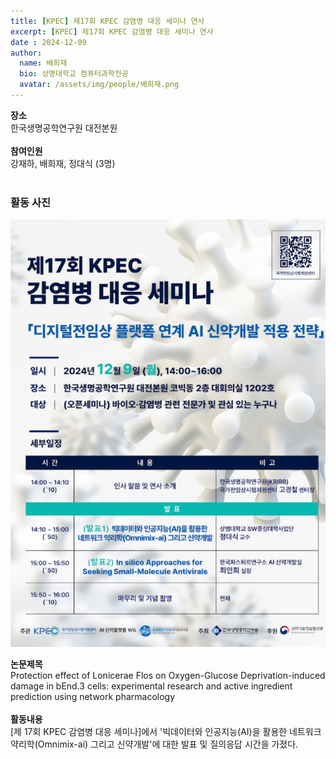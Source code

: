 ```yaml
---
title: [KPEC] 제17회 KPEC 감염병 대응 세미나 연사
excerpt: [KPEC] 제17회 KPEC 감염병 대응 세미나 연사
date : 2024-12-09
author:
  name: 배희재
  bio: 상명대학교 컴퓨터과학전공
  avatar: /assets/img/people/배희재.png
---
```

**장소** <br/> 한국생명공학연구원 대전본원 <br/><br/>
**참여인원** <br/> 강재하, 배희재, 정대식 (3명)<br/><br/>

### 활동 사진
![활동 1](/assets/img/board/KPEC/KPEC.png)

**논문제목** <br/>
Protection effect of Lonicerae Flos on Oxygen-Glucose Deprivation-induced damage in bEnd.3 cells: experimental research and active ingredient prediction using network pharmacology  <br/><br/>
**활동내용** <br/> 
[제 17회 KPEC 감염병 대응 세미나]에서 '빅데이터와 인공지능(AI)을 활용한 네트워크 약리학(Omnimix-ai) 그리고 신약개발'에 대한 발표 및 질의응답 시간을 가졌다.<br/><br/>
